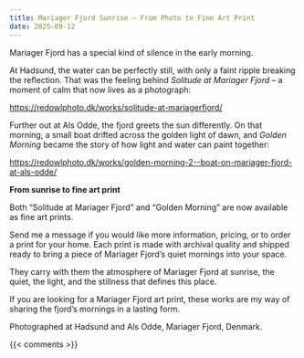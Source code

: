 ```yaml
---
title: Mariager Fjord Sunrise – From Photo to Fine Art Print
date: 2025-09-12
---
```


Mariager Fjord has a special kind of silence in the early morning.

At Hadsund, the water can be perfectly still, with only a faint ripple breaking the reflection. That was the feeling behind *Solitude at Mariager Fjord* – a moment of calm that now lives as a photograph:

<https://redowlphoto.dk/works/solitude-at-mariagerfjord/>

Further out at Als Odde, the fjord greets the sun differently. On that morning, a small boat drifted across the golden light of dawn, and *Golden Morning* became the story of how light and water can paint together:

<https://redowlphoto.dk/works/golden-morning-2--boat-on-mariager-fjord-at-als-odde/>



**From sunrise to fine art print**

Both “Solitude at Mariager Fjord” and “Golden Morning” are now available as fine art prints. 


Send me a message if you would like more information, pricing, or to order a print for your home. Each print is made with archival quality and shipped ready to bring a piece of Mariager Fjord’s quiet mornings into your space.

They carry with them the atmosphere of Mariager Fjord at sunrise, the quiet, the light, and the stillness that defines this place.

If you are looking for a Mariager Fjord art print, these works are my way of sharing the fjord’s mornings in a lasting form.

Photographed at Hadsund and Als Odde, Mariager Fjord, Denmark.

{{< comments >}}
